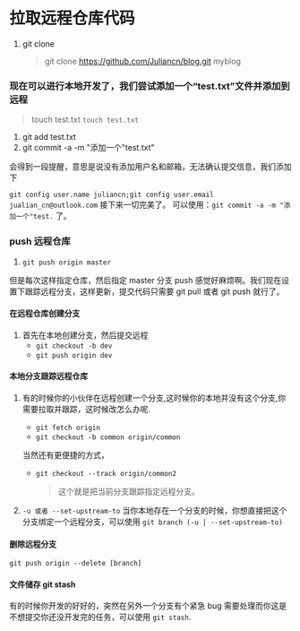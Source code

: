# 拉取远程仓库代码

1. git clone
   
   > git clone https://github.com/Juliancn/blog.git myblog

### 现在可以进行本地开发了，我们尝试添加一个“test.txt”文件并添加到远程

> touch test.txt
> `touch test.txt`

1. git add test.txt
2. git commit -a -m "添加一个"test.txt"



会得到一段提醒，意思是说没有添加用户名和邮箱，无法确认提交信息，我们添加下

`git config user.name juliancn;git config user.email jualian_cn@outlook.com`
接下来一切完美了。
可以使用：`git commit -a -m "添加一个"test.` 了。

### push 远程仓库

1. `git push origin master`

但是每次这样指定仓库，然后指定 master 分支 push 感觉好麻烦啊。我们现在设置下跟踪远程分支，这样更新，提交代码只需要 git pull 或者 git push 就行了。

#### 在远程仓库创建分支

1. 首先在本地创建分支，然后提交远程
   - `git checkout -b dev`
   - `git push origin dev`

#### 本地分支跟踪远程仓库

1. 有的时候你的小伙伴在远程创建一个分支,这时候你的本地并没有这个分支,你需要拉取并跟踪，这时候改怎么办呢.

   - `git fetch origin`
   - `git checkout -b common origin/common`

   当然还有更便捷的方式，

   - `git checkout --track origin/common2`
     
     > 这个就是把当前分支跟踪指定远程分支。

2. `-u 或者 --set-upstream-to`
   当你本地存在一个分支的时候，你想直接把这个分支绑定一个远程分支，可以使用 `git branch (-u | --set-upstream-to)`

#### 删除远程分支

`git push origin --delete [branch]`

#### 文件储存 git stash

有的时候你开发的好好的，突然在另外一个分支有个紧急 bug 需要处理而你这是不想提交你还没开发完的任务，可以使用 `git stash`.
